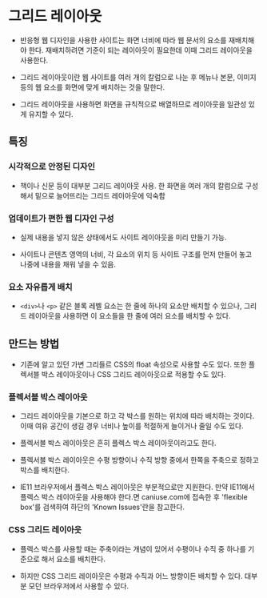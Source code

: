 # 그리드 레이아웃

* 반응형 웹 디자인을 사용한 사이트는 화면 너비에 따라 웹 문서의 요소를 재배치해야 한다. 재배치하려면 기준이 되는 레이아웃이 필요한데 이때 그리드 레이아웃을 사용한다.

* 그리드 레이아웃이란 웹 사이트를 여러 개의 칼럼으로 나눈 후 메뉴나 본문, 이미지 등의 웹 요소를 화면에 맞게 배치하는 것을 말한다.

* 그리드 레이아웃을 사용하면 화면을 규칙적으로 배열하므로 레이아웃을 일관성 있게 유지할 수 있다.

## 특징

### 시각적으로 안정된 디자인

* 책이나 신문 등이 대부분 그리드 레이아웃 사용. 한 화면을 여러 개의 칼럼으로 구성해서 밑으로 늘어뜨리는 그리드 레이아웃에 익숙함

### 업데이트가 편한 웹 디자인 구성

* 실제 내용을 넣지 않은 상태에서도 사이트 레이아웃을 미리 만들기 가능.

* 사이트나 콘텐츠 영역의 너비, 각 요소의 위치 등 사이트 구조를 먼저 만들어 놓고 나중에 내용을 채워 넣을 수 있음.

### 요소 자유롭게 배치

* ```<div>```나 ```<p>``` 같은 블록 레벨 요소는 한 줄에 하나의 요소만 배치할 수 있으나, 그리드 레이아웃을 사용하면 이 요소들을 한 줄에 여러 요소를 배치할 수 있다.

## 만드는 방법

* 기존에 알고 있던 가변 그리들르 CSS의 float 속성으로 사용할 수도 있다. 또한 플렉서블 박스 레이아웃이나 CSS 그리드 레이아웃으로 적용할 수도 있다.

### 플렉서블 박스 레이아웃

* 그리드 레이아웃을 기본으로 하고 각 박스를 원하는 위치에 따라 배치하는 것이다. 이때 여유 공간이 생길 경우 너비나 높이를 적절하게 늘이거나 줄일 수도 있다.

* 플렉서블 박스 레이아웃은 흔히 플렉스 박스 레이아웃이라고도 한다.

* 플렉서블 박스 레이아웃은 수평 방향이나 수직 방향 중에서 한쪽을 주축으로 정하고 박스를 배치한다. 

* IE11 브라우저에서 플렉스 박스 레이아웃은 부분적으로만 지원한다. 만약 IE11에서 플렉스 박스 레이아웃을 사용해야 한다.면 caniuse.com에 접속한 후 'flexible box'를 검색하여 하단의 'Known Issues'란을 참고한다.

### CSS 그리드 레이아웃

* 플렉스 박스를 사용할 때는 주축이라는 개념이 있어서 수평이나 수직 중 하나를 기준으로 해서 요소를 배치한다.

* 하지만 CSS 그리드 레이아웃은 수평과 수직과 어느 방향이든 배치할 수 있다. 대부분 모던 브라우저에서 사용할 수 있다.
